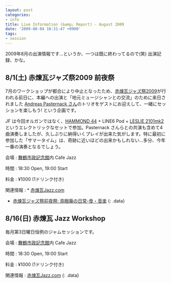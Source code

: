 ```yaml
---
layout: post
categories:
- info
title: Live Information (&amp; Report) - August 2009
date: '2009-08-04 10:31:47 +0900'
tags:
- session
---
```

2009年8月の出演情報です…というか、一つは既に終わってるので(笑) 出演記録、かな。

8/1(土) 赤煉瓦ジャズ祭2009 前夜祭
---

7月のワークショップが都合により中止となったため、[赤煉瓦ジャズ祭2009][1]が行われる前日に、本編への出演と「地元ミュージシャンとの交流」のために来日されました [Andreas Pasternack さん][2]のトリオをゲストにお迎えして、一緒にセッションを楽しもう! という企画です。
  
JF は今回オルガンではなく、[HAMMOND 44][3] + LINE6 Pod + [LESLIE 2101mk2][4] というエレクトリックなセットで参加。Pasternack さんらとの共演も含めて4曲演奏しましたが、久しぶりに納得いくプレイが出来た気がします。特に最初に参加した「サマータイム」は、奇跡に近いほどの出来かもしれない…多分、今年一番の演奏となるでしょう。

会場
: [舞鶴市政記念館][5]内 Cafe Jazz

時間
: 18:30 Open, 19:00 Start

料金
: ¥1000 (1ドリンク付き)

関連情報
: * [赤煉瓦Jazz.com][6]
  * [赤煉瓦ジャズ祭前夜祭: 鳥眼庵の日常-食・音楽][7]
{: .data}

8/16(日) 赤煉瓦 Jazz Workshop
---

毎月第3日曜日恒例のジャムセッションです。

会場
: [舞鶴市政記念館][5]内 Cafe Jazz

時間
: 18:30 Open, 19:00 Start

料金
: ¥1000 (1ドリンク付き)

関連情報
: [赤煉瓦Jazz.com][6]
{: .data}



[1]: http://www.horaiya.net/jazz/ "舞鶴赤れんがジャズ祭２００９（旧：赤煉瓦サマージャズin 舞鶴） - 赤煉瓦ジャズ祭実行委員会主催のジャズイベント、毎年8月開催"
[2]: http://andreas-pasternack.musik-muenkwitz.de/ "Andreas Pasternack - Jazz und Swing aus Rostock"
[3]: http://www.suzuki-music.co.jp/hammond/hammond44/index.htm "製品情報／HAMMOND44"
[4]: http://www.suzuki-music.co.jp/search/N_001917.html "製品情報／鈴木楽器"
[5]: http://www.redblick.jp/shiseikinenkan/
[6]: http://www.akarengajazz.com/
[7]: http://birdseye.cocolog-nifty.com/blog/2009/08/post-c7c9.html
